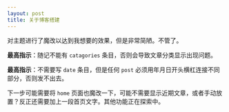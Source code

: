 ```yaml
---
layout: post
title: 关于博客搭建
---
```


对主题进行了魔改以达到我想要的效果，但是非常简陋。不管了。

**最高指示**：随记不能有 `catagories` 条目，否则会导致文章分类显示出现问题。

**最高指示**：不需要写 `date` 条目，但是任何 `post` 必须用年月日开头横杠连接不同部分，否则发不出去。

下一步可能需要将 `home` 页面也魔改一下，可能不需要显示近期文章，或者手动放置？反正还需要加上一段首页文字。其他功能正在探索中。

